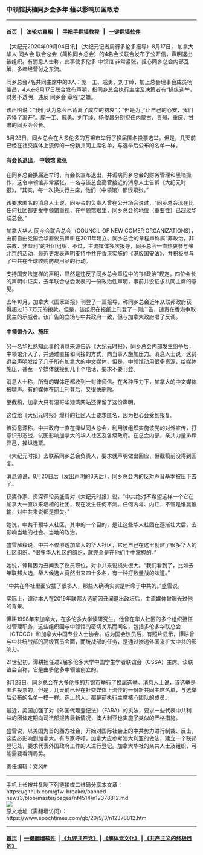 ### 中领馆扶植同乡会多年 藉以影响加国政治
------------------------

#### [首页](https://github.com/gfw-breaker/banned-news3/blob/master/README.md) &nbsp;&nbsp;|&nbsp;&nbsp; [法轮功真相](https://github.com/begood0513/basic/blob/master/README.md)  &nbsp;&nbsp;|&nbsp;&nbsp; [手把手翻墙教程](https://github.com/gfw-breaker/guides/wiki)  &nbsp;&nbsp;|&nbsp;&nbsp; [一键翻墙软件](https://github.com/gfw-breaker/nogfw/blob/master/README.md)  



<div><p>
 【大纪元2020年09月04日讯】（大纪元记者周行多伦多报导）8月17日，
 <ok href="https://www.epochtimes.com/gb/tag/%E5%8A%A0%E6%8B%BF%E5%A4%A7%E5%8D%8E%E4%BA%BA.html">
  加拿大华人
 </ok>
 <ok href="https://www.epochtimes.com/gb/tag/%E5%90%8C%E4%B9%A1%E4%BC%9A.html">
  同乡会
 </ok>
 联合总会（简称同乡总会）的4名会长联合发布了公开信，声明退出该组织。有消息人士称，此事使多伦多
 <ok href="https://www.epochtimes.com/gb/tag/%E4%B8%AD%E9%A2%86%E9%A6%86.html">
  中领馆
 </ok>
 非常紧张，担心同乡总会内部瓦解，多年经营付之东流。
</p>
<p>
 同乡总会7名共同主席中的3人：庞一工、戚勇、刘丁绰，加上总会理事会成员杨俊昌，4人在8月17日联合发布声明，指同乡总会执行主席及决策者有“操纵选举，财务不透明，违反
 <ok href="https://www.epochtimes.com/gb/tag/%E5%90%8C%E4%B9%A1%E4%BC%9A.html">
  同乡会
 </ok>
 章程”之嫌。
</p>
<p>
 该声明说：“我们认为总会已背离了成立的初衷”；“但是为了让自己的心安，我们选择了离开”。庞一工、戚勇、刘丁绰、杨俊昌分别担任内蒙古、贵州、重庆、甘肃的同乡会会长。
</p>
<p>
 8月23日，同乡总会在大多伦多的万锦市举行了换届匿名投票选举。但是，几天前已经在社交媒体上流传的一份新共同主席名单，与选举后公布的名单一样。
</p>
<h4>
 有会长退出，
 <ok href="https://www.epochtimes.com/gb/tag/%E4%B8%AD%E9%A2%86%E9%A6%86.html">
  中领馆
 </ok>
 紧张
</h4>
<p>
 在同乡总会换届选举时，有会长宣布退出，并诟病同乡总会的财务管理和黑箱操作，这令中领馆非常紧张。一名与该总会高管接近的消息人士告诉《大纪元时报》，“其实，每一次换执行主席，他们（中领馆）都很紧张。”
</p>
<p>
 该要求匿名的消息人士说，同乡会的负责人曾在公开场合说过，“同乡总会现在比任何社团都更受中领馆重视，在中领馆眼里，同乡总会的地位（重要性）已超过华联总会。”
</p>
<p>
 <ok href="https://www.epochtimes.com/gb/tag/%E5%8A%A0%E6%8B%BF%E5%A4%A7%E5%8D%8E%E4%BA%BA.html">
  加拿大华人
 </ok>
 同乡会联合总会（COUNCIL OF NEW COMER ORGANIZATIONS），由前自由党国会华裔议员谭耕在2011年建立。同乡总会的章程声称属“非政治，非宗教，非盈利”的社团组织，不过，主流媒体多次报导，同乡总会一直热衷参与亲北京的活动，最近更发表声明支持中共在香港实施的《港版国安法》，并积极参与了中共在全球收购防疫用品的行动。
</p>
<p>
 支持国安法这样的声明，显然是违反了同乡总会章程中的“非政治”规定。四位会长的声明中证实，去年联合总会发表的一份政治性声明，事前并没征求共同主席的意见。
</p>
<p>
 去年10月，加拿大《国家邮报》刊登了一篇报导，称同乡总会近年从联邦政府获得超过13.7万元的拨款。但是，该组织在报纸上刊登了一则广告，谴责在香港争取民主的示威者。该广告的立场与中共政府一致，但与加拿大政府唱了反调。
</p>
<h4>
 中领馆介入、施压
</h4>
<p>
 另一名华社熟知此事的消息来源告诉《大纪元时报》，同乡总会内部发生纷争后，中领馆介入了，并通过直接和间接的方式，向当事人施加压力。消息人士说，这封退会声明发给了几乎所有加拿大的中文媒体，但是，中领馆动用很多资源，给媒体施压，甚至一个媒体就接到几十个电话，要求不要刊登。
</p>
<p>
 消息人士称，所有的媒体还都收到一封律师信。在各种压力下，加拿大的中文媒体被噤声。有的媒体在网上刊登后，又很快删除。
</p>
<p>
 至截稿，加拿大只有温哥华港湾网站还保留了这份声明。
</p>
<p>
 这位给《大纪元时报》爆料的社区人士要求匿名，因为担心会受到报复。
</p>
<p>
 该消息源称，中共政府一直在操纵同乡总会，利用该组织实施该党的对外宣传，打意识形态战，试图影响加拿大的华人社区及各级政府。在总会内部，亲共力量排斥异己，操纵选票。
</p>
<p>
 《大纪元时报》去联系同乡总会负责人，要求就声明做出回应，但截稿前没得到回复。
</p>
<p>
 消息源说，8月20日后（发出声明的3天后），同乡总会内的反对声音基本被压下去了。
</p>
<p>
 获奖作家、资深评论员盛雪对《大纪元时报》说，“中共绝对不希望这样一个它在加拿大一直以来培植的社团，现在发生任何不测。任何内斗、内讧，不管是谁赢谁输，对中共来说都是损失。”
</p>
<p>
 她说，中共干预华人社区，其中的一个目的，是让这些华人社团在逐渐壮大后，去影响当地的社会、当地的政治。
</p>
<p>
 盛雪解释说，中共不仅渗透加拿大的华人社区，它还自己在这里创建了很多华人的社区组织。“很多华人社区的组织，就完全是在他们手中掌握的。”
</p>
<p>
 她说，谭耕因为丑闻丢了议员职位，对中共来说损失很大。“我们看到了，比如去年联邦大选，华人候选人竟然出来四十多名，有一种打数量战的味道。”
</p>
<p>
 “中共在华社里面安插了很多人，那些人确确实实是听命于中共的。”盛雪说。
</p>
<p>
 实际上，谭耕本人在2019年联邦大选前因丑闻退出政坛后，主流媒体曾曝光过他的背景。
</p>
<p>
 谭耕1998年来加拿大，在多伦多大学读研究生。他曾在华人社区的多个组织担任过管理职务，这些组织因与中领馆的密切关系而闻名，包括多伦多华联总会（CTCCO）和加拿大中国专业人士协会。成为国会议员后，有照片显示，谭耕曾与中共统战部的高级官员会面，而统战部的任务，是通过渗透外国来扩大中共的影响力。
</p>
<p>
 21世纪初，谭耕担任过2届多伦多大学中国学生学者联谊会（CSSA）主席。该联谊会自称，它是由多伦多中领馆创立的。
</p>
<p>
 8月23日，同乡总会在大多伦多的万锦市举行了换届选举。消息人士说，该选举是匿名投票的，但是，几天前已经在社交媒体上流传的一份新共同主席名单，与选举后公布的名单一模一样。选上的人，都是前执行主席核心团队的成员。
</p>
<p>
 最近，美国加强了对《外国代理登记法》（FARA）的执法，要求一些代表中共利益的团体定期向司法部报告最新情况，澳大利亚也实施了类似的严格措施。
</p>
<p>
 盛雪说，以美国为首的西方社会，开始对国际社会上的中共势力进行制裁、反击，这势必影响到加拿大。有专家呼吁，加拿大应参考澳大利亚的做法，建立一个联邦登记处，要求代表外国政府工作的人进行登记。加拿大华社的亲共人士及组织，可能需要看清局势。
</p>
<p>
 责任编辑：文风#
</p>
</div>
<hr/>
手机上长按并复制下列链接或二维码分享本文章：<br/>
https://github.com/gfw-breaker/banned-news3/blob/master/pages/nf4514/n12378812.md <br/>
<a href='https://github.com/gfw-breaker/banned-news3/blob/master/pages/nf4514/n12378812.md'><img src='https://github.com/gfw-breaker/banned-news3/blob/master/pages/nf4514/n12378812.md.png'/></a> <br/>
原文地址（需翻墙访问）：https://www.epochtimes.com/gb/20/9/3/n12378812.htm


------------------------
#### [首页](https://github.com/gfw-breaker/banned-news3/blob/master/README.md) &nbsp;|&nbsp; [一键翻墙软件](https://github.com/gfw-breaker/nogfw/blob/master/README.md) &nbsp;| [《九评共产党》](https://github.com/gfw-breaker/9ping.md/blob/master/README.md#九评之一评共产党是什么) | [《解体党文化》](https://github.com/gfw-breaker/jtdwh.md/blob/master/README.md) | [《共产主义的终极目的》](https://github.com/gfw-breaker/gczydzjmd.md/blob/master/README.md)


<img src='http://gfw-breaker.win/banned-news3/pages/nf4514/n12378812.md' width='0px' height='0px'/>